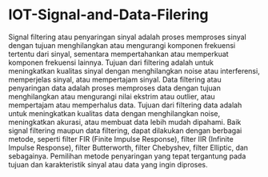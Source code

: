 # IOT-Signal-and-Data-Filering
Signal filtering atau penyaringan sinyal adalah proses memproses sinyal dengan tujuan menghilangkan atau mengurangi komponen frekuensi tertentu dari sinyal, sementara mempertahankan atau memperkuat komponen frekuensi lainnya. Tujuan dari filtering adalah untuk meningkatkan kualitas sinyal dengan menghilangkan noise atau interferensi, memperjelas sinyal, atau mempertajam sinyal. Data filtering atau penyaringan data adalah proses memproses data dengan tujuan menghilangkan atau mengurangi nilai ekstrim atau outlier, atau mempertajam atau memperhalus data. Tujuan dari filtering data adalah untuk meningkatkan kualitas data dengan menghilangkan noise, meningkatkan akurasi, atau membuat data lebih mudah dipahami. Baik signal filtering maupun data filtering, dapat dilakukan dengan berbagai metode, seperti filter FIR (Finite Impulse Response), filter IIR (Infinite Impulse Response), filter Butterworth, filter Chebyshev, filter Elliptic, dan sebagainya. Pemilihan metode penyaringan yang tepat tergantung pada tujuan dan karakteristik sinyal atau data yang ingin diproses.

